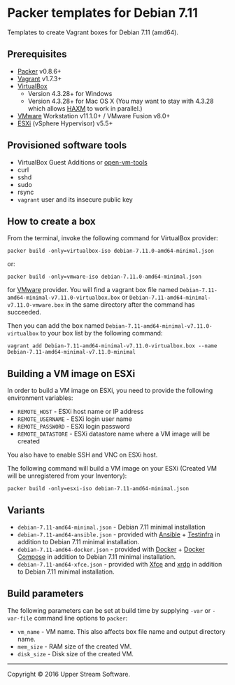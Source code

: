 # Packer templates for Debian 7.11

Templates to create Vagrant boxes for Debian 7.11 (amd64).

## Prerequisites

* [Packer] v0.8.6+
* [Vagrant] v1.7.3+
* [VirtualBox]
	* Version 4.3.28+ for Windows
	* Version 4.3.28+ for Mac OS X (You may want to stay with 4.3.28 which allows [HAXM] to work in parallel.)
* [VMware] Workstation v11.1.0+ / VMware Fusion v8.0+
* [ESXi] (vSphere Hypervisor) v5.5+

[ESXi]: http://www.vmware.com/products/vsphere-hypervisor
        "Free VMware vSphere Hypervisor, Free Virtualization (ESXi)"
[HAXM]: https://software.intel.com/en-us/android/articles/intel-hardware-accelerated-execution-manager
        "Intel&reg; Hardware Accelerated Execution Manager"
[Packer]: https://www.packer.io/ "Packer by HashiCorp"
[Vagrant]: https://www.vagrantup.com/ "Vagrant"
[VirtualBox]: https://www.virtualbox.org/ "Oracle VM VirtualBox"
[VMware]: http://www.vmware.com/ "VMware Virtualization for Desktop &amp; Server, Application, Public &amp; Hybrid Clouds"

## Provisioned software tools

* VirtualBox Guest Additions or [open-vm-tools]
* curl
* sshd
* sudo
* rsync
* `vagrant` user and its insecure public key

[open-vm-tools]: https://github.com/vmware/open-vm-tools "Official repository of VMware open-vm-tools project"

## How to create a box

From the terminal, invoke the following command for VirtualBox provider:

	packer build -only=virtualbox-iso debian-7.11.0-amd64-minimal.json

or:

	packer build -only=vmware-iso debian-7.11.0-amd64-minimal.json

for [VMware] provider.
You will find a vagrant box file named `Debian-7.11-amd64-minimal-v7.11.0-virtualbox.box`
or `Debian-7.11-amd64-minimal-v7.11.0-vmware.box` in the same directory after the command has succeeded.

Then you can add the box named `Debian-7.11-amd64-minimal-v7.11.0-virtualbox` to your box list
by the following command:

	vagrant add Debian-7.11-amd64-minimal-v7.11.0-virtualbox.box --name Debian-7.11-amd64-minimal-v7.11.0-minimal

## Building a VM image on ESXi

In order to build a VM image on ESXi, you need to provide the following environment variables:

* `REMOTE_HOST` - ESXi host name or IP address
* `REMOTE_USERNAME` - ESXi login user name
* `REMOTE_PASSWORD` - ESXi login password
* `REMOTE_DATASTORE` - ESXi datastore name where a VM image will be created

You also have to enable SSH and VNC on ESXi host.

The following command will build a VM image on your ESXi (Created VM will be unregistered from your Inventory):

    packer build -only=esxi-iso debian-7.11-amd64-minimal.json

## Variants

* `debian-7.11-amd64-minimal.json` - Debian 7.11 minimal installation
* `debian-7.11-amd64-ansible.json` - provided with [Ansible] + [Testinfra] in addition to Debian 7.11 minimal installation.
* `debian-7.11-amd64-docker.json` - provided with [Docker] + [Docker Compose] in addition to Debian 7.11 minimal installation.
* `debian-7.11-amd64-xfce.json` - provided with [Xfce] and [xrdp] in addition to Debian 7.11 minimal installation.

[Ansible]: https://www.ansible.com/ "Ansible is Simple IT Automation"
[Docker]: https://www.docker.com/ "Docker - Build, Ship and Run Any App, Anywhere"
[Docker Compose]: https://docs.docker.com/compose/ "Docker Compose"
[Testinfra]: https://testinfra.readthedocs.io/en/latest/ "Testinfra test your infrastructure &mdash; testinfra 1.4.2 documentation"
[Xfce]: http://www.xfce.org/ "Xfce Desktop Environment"
[xrdp]: http://www.xrdp.org/ "xrdp"

## Build parameters

The following parameters can be set at build time by supplying `-var` or `-var-file` command line options to `packer`:

* `vm_name` - VM name.  This also affects box file name and output directory name.
* `mem_size` - RAM size of the created VM.
* `disk_size` - Disk size of the created VM.

- - -

Copyright &copy; 2016 Upper Stream Software.
